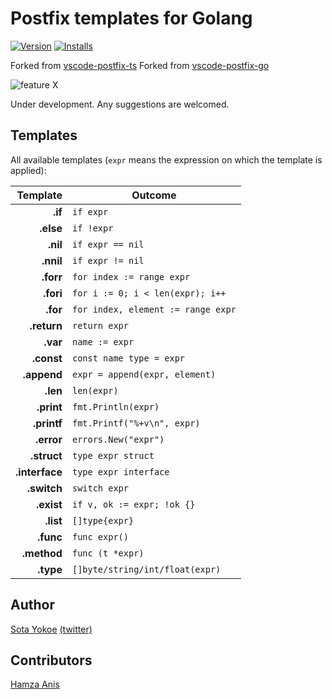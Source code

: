 # Postfix templates for Golang
[![Version](https://vsmarketplacebadge.apphb.com/version-short/fr-str.vscode-postfix-go-fr.svg
)](https://marketplace.visualstudio.com/items?itemName=fr-str.vscode-postfix-go-fr)
[![Installs](https://vsmarketplacebadge.apphb.com/installs/fr-str.vscode-postfix-go-fr.svg
)](https://marketplace.visualstudio.com/items?itemName=fr-str.vscode-postfix-go-fr)

Forked from [vscode-postfix-ts](https://github.com/ipatalas/vscode-postfix-ts)
Forked from [vscode-postfix-go](https://github.com/yokoe/vscode-postfix-go)

![feature X](images/demo.gif)

Under development. Any suggestions are welcomed.

## Templates

All available templates (`expr` means the expression on which the template is applied):

| Template          | Outcome |
| -------:          | ------- |
| **.if**           | `if expr` |
| **.else**         | `if !expr` |
| **.nil**          | `if expr == nil` |
| **.nnil**         | `if expr != nil` |
| **.forr**         | `for index := range expr` |
| **.fori**         | `for i := 0; i < len(expr); i++` |
| **.for**          | `for index, element := range expr` |
| **.return**       | `return expr` |
| **.var**          | `name := expr` |
| **.const**        | `const name type = expr` |
| **.append**       | `expr = append(expr, element)` |
| **.len**          | `len(expr)` |
| **.print**        | `fmt.Println(expr)` |
| **.printf**       | `fmt.Printf("%+v\n", expr)` |
| **.error**        | `errors.New("expr")` |
| **.struct**       | `type expr struct` |
| **.interface**    | `type expr interface` |
| **.switch**       | `switch expr` |
| **.exist**        | `if v, ok := expr; !ok {}` |
| **.list**         | `[]type{expr}` |
| **.func**         | `func expr()` |
| **.method**       | `func (t *expr)` |
| **.type**         | `[]byte/string/int/float(expr)` |


## Author

[Sota Yokoe](https://github.com/yokoe) [(twitter)](https://twitter.com/croquette0212)

## Contributors
[Hamza Anis](https://github.com/HamzaAnis)
